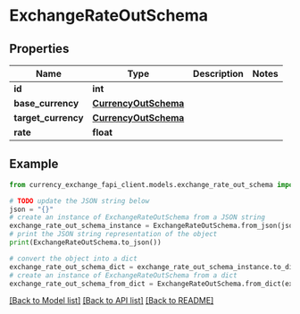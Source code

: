 # ExchangeRateOutSchema


## Properties

Name | Type | Description | Notes
------------ | ------------- | ------------- | -------------
**id** | **int** |  | 
**base_currency** | [**CurrencyOutSchema**](CurrencyOutSchema.md) |  | 
**target_currency** | [**CurrencyOutSchema**](CurrencyOutSchema.md) |  | 
**rate** | **float** |  | 

## Example

```python
from currency_exchange_fapi_client.models.exchange_rate_out_schema import ExchangeRateOutSchema

# TODO update the JSON string below
json = "{}"
# create an instance of ExchangeRateOutSchema from a JSON string
exchange_rate_out_schema_instance = ExchangeRateOutSchema.from_json(json)
# print the JSON string representation of the object
print(ExchangeRateOutSchema.to_json())

# convert the object into a dict
exchange_rate_out_schema_dict = exchange_rate_out_schema_instance.to_dict()
# create an instance of ExchangeRateOutSchema from a dict
exchange_rate_out_schema_from_dict = ExchangeRateOutSchema.from_dict(exchange_rate_out_schema_dict)
```
[[Back to Model list]](../README.md#documentation-for-models) [[Back to API list]](../README.md#documentation-for-api-endpoints) [[Back to README]](../README.md)


